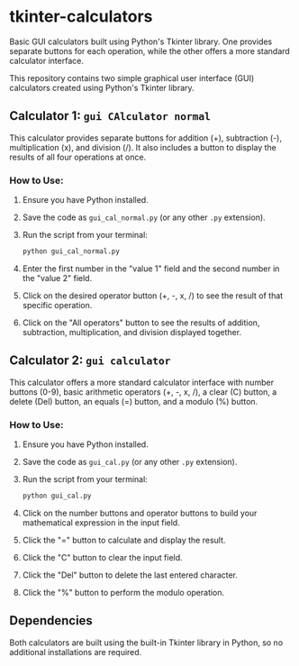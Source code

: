 # tkinter-calculators
Basic GUI calculators built using Python's Tkinter library. One provides separate buttons for each operation, while the other offers a more standard calculator interface.


This repository contains two simple graphical user interface (GUI) calculators created using Python's Tkinter library.

## Calculator 1: `gui CAlculator normal`

This calculator provides separate buttons for addition (+), subtraction (-), multiplication (x), and division (/). It also includes a button to display the results of all four operations at once.

### How to Use:

1.  Ensure you have Python installed.
2.  Save the code as `gui_cal_normal.py` (or any other `.py` extension).
3.  Run the script from your terminal:

    ```bash
    python gui_cal_normal.py
    ```

4.  Enter the first number in the "value 1" field and the second number in the "value 2" field.
5.  Click on the desired operator button (+, -, x, /) to see the result of that specific operation.
6.  Click on the "All operators" button to see the results of addition, subtraction, multiplication, and division displayed together.

## Calculator 2: `gui calculator`

This calculator offers a more standard calculator interface with number buttons (0-9), basic arithmetic operators (+, -, x, /), a clear (C) button, a delete (Del) button, an equals (=) button, and a modulo (%) button.

### How to Use:

1.  Ensure you have Python installed.
2.  Save the code as `gui_cal.py` (or any other `.py` extension).
3.  Run the script from your terminal:

    ```bash
    python gui_cal.py
    ```

4.  Click on the number buttons and operator buttons to build your mathematical expression in the input field.
5.  Click the "=" button to calculate and display the result.
6.  Click the "C" button to clear the input field.
7.  Click the "Del" button to delete the last entered character.
8.  Click the "%" button to perform the modulo operation.

## Dependencies

Both calculators are built using the built-in Tkinter library in Python, so no additional installations are required.
